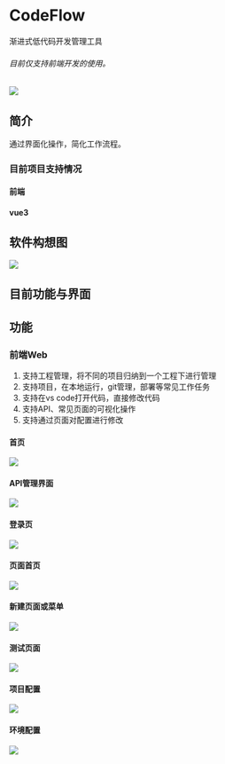 # CodeFlow
渐进式低代码开发管理工具

###### 目前仅支持前端开发的使用。

<img src="./readme/登录页.png" />

## 简介
通过界面化操作，简化工作流程。
### 目前项目支持情况
#### 前端
#### vue3

## 软件构想图
<img src="./readme/codeflow构想图.png" />


## 目前功能与界面

## 功能
### 前端Web
1. 支持工程管理，将不同的项目归纳到一个工程下进行管理
2. 支持项目，在本地运行，git管理，部署等常见工作任务
3. 支持在vs code打开代码，直接修改代码
4. 支持API、常见页面的可视化操作
5. 支持通过页面对配置进行修改

#### 首页
<img src="./readme/首页.png" />

#### API管理界面
<img src="./readme/API管理.png" />

#### 登录页
<img src="./readme/登录页.png" />

#### 页面首页
<img src="./readme/页面首页.png" />

#### 新建页面或菜单
<img src="./readme/新建页面或菜单.png" />

#### 测试页面
<img src="./readme/测试页面.png" />

#### 项目配置
<img src="./readme/项目配置.png" />

#### 环境配置
<img src="./readme/环境配置.png" />
